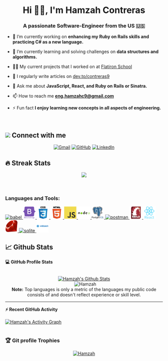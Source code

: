 <h1 align="center">Hi 👋🏼, I'm Hamzah Contreras</h1>
<h3 align="center">A passionate Software-Engineer from the US 🇺🇸</h3>

- 🔭 I’m currently working on **enhancing my Ruby on Rails skills and practicing C# as a new language.**

- 🌱 I’m currently learning and solving challenges on **data structures and algorithms.**

- 🏋🏽 My current projects that I worked on at [Flatiron School](https://github.com/Contreras9?tab=stars)

- 📝 I regularly write articles on [dev.to/contreras9](dev.to/contreras9)

- 💬 Ask me about **JavaScript, React, and Ruby on Rails or Sinatra.**

- 📫 How to reach me **eng.hamzahc9@gmail.com**

- ⚡ Fun fact **I enjoy learning new concepts in all aspects of engineering.**
<br>

## <img src="https://media.giphy.com/media/iY8CRBdQXODJSCERIr/giphy.gif" width="30px"> Connect with me
<p align="center">
	<a href="mailto:eng.hamzahc9@gmail.com"><img img src="https://img.shields.io/badge/gmail-%23EA4335.svg?style=plastic&logo=gmail&logoColor=white" alt="Gmail"/></a>
	<a href="https://github.com/Contreras9"><img src="https://img.shields.io/badge/github-%23181717.svg?style=plastic&logo=github&logoColor=white" alt="GitHub"/></a>
	<a href="https://www.linkedin.com/in/hamzah-contreras-1a7396160/"><img src="https://img.shields.io/badge/linkedin-%230A66C2.svg?style=plastic&logo=linkedin&logoColor=white" alt="LinkedIn"/></a>
</p>

## 🔥 Streak Stats
<p align="center"><img src="https://github-readme-streak-stats.herokuapp.com/?user=Contreras9&theme=algolia" /></p>

<br>

<h3 align="left">Languages and Tools:</h3>
<p align="left"> <a href="https://babeljs.io/" target="_blank" rel="noreferrer"> <img src="https://www.vectorlogo.zone/logos/babeljs/babeljs-icon.svg" alt="babel" width="40" height="40"/> </a> <a href="https://getbootstrap.com" target="_blank" rel="noreferrer"> <img src="https://raw.githubusercontent.com/devicons/devicon/master/icons/bootstrap/bootstrap-plain-wordmark.svg" alt="bootstrap" width="40" height="40"/> </a> <a href="https://www.w3schools.com/css/" target="_blank" rel="noreferrer"> <img src="https://raw.githubusercontent.com/devicons/devicon/master/icons/css3/css3-original-wordmark.svg" alt="css3" width="40" height="40"/> </a> <a href="https://www.w3.org/html/" target="_blank" rel="noreferrer"> <img src="https://raw.githubusercontent.com/devicons/devicon/master/icons/html5/html5-original-wordmark.svg" alt="html5" width="40" height="40"/> </a> <a href="https://developer.mozilla.org/en-US/docs/Web/JavaScript" target="_blank" rel="noreferrer"> <img src="https://raw.githubusercontent.com/devicons/devicon/master/icons/javascript/javascript-original.svg" alt="javascript" width="40" height="40"/> </a> <a href="https://nodejs.org" target="_blank" rel="noreferrer"> <img src="https://raw.githubusercontent.com/devicons/devicon/master/icons/nodejs/nodejs-original-wordmark.svg" alt="nodejs" width="40" height="40"/> </a> <a href="https://www.postgresql.org" target="_blank" rel="noreferrer"> <img src="https://raw.githubusercontent.com/devicons/devicon/master/icons/postgresql/postgresql-original-wordmark.svg" alt="postgresql" width="40" height="40"/> </a> <a href="https://postman.com" target="_blank" rel="noreferrer"> <img src="https://www.vectorlogo.zone/logos/getpostman/getpostman-icon.svg" alt="postman" width="40" height="40"/> </a> <a href="https://rubyonrails.org" target="_blank" rel="noreferrer"> <img src="https://raw.githubusercontent.com/devicons/devicon/master/icons/rails/rails-original-wordmark.svg" alt="rails" width="40" height="40"/> </a> <a href="https://reactjs.org/" target="_blank" rel="noreferrer"> <img src="https://raw.githubusercontent.com/devicons/devicon/master/icons/react/react-original-wordmark.svg" alt="react" width="40" height="40"/> </a> <a href="https://www.ruby-lang.org/en/" target="_blank" rel="noreferrer"> <img src="https://raw.githubusercontent.com/devicons/devicon/master/icons/ruby/ruby-original.svg" alt="ruby" width="40" height="40"/> </a> <a href="https://www.sqlite.org/" target="_blank" rel="noreferrer"> <img src="https://www.vectorlogo.zone/logos/sqlite/sqlite-icon.svg" alt="sqlite" width="40" height="40"/> </a> <a href="https://webpack.js.org" target="_blank" rel="noreferrer"> <img src="https://raw.githubusercontent.com/devicons/devicon/d00d0969292a6569d45b06d3f350f463a0107b0d/icons/webpack/webpack-original-wordmark.svg" alt="webpack" width="40" height="40"/> </a> </p>

## 📈 Github Stats

<summary><b>💻 GitHub Profile Stats</b></summary>
<br/>
<p align="center">
<a href="https://github.com/Contreras9/github-readme-stats"><img alt="Hamzah's Github Stats" src="https://github-readme-stats.vercel.app/api?username=Contreras9&show_icons=true&count_private=true&theme=algolia" height="192px"/></a>
<br/>
&nbsp;
<img src="https://github-readme-stats.vercel.app/api/top-langs?username=Contreras9&langs_count=10&show_icons=true&locale=en&layout=compact&theme=algolia" alt="Hamzah" height="192px"/>
<br/>
<b>Note:</b> Top languages is only a metric of the languages my public code consists of and doesn't reflect experience or skill level.
</p>

----

  <summary><b>⚡ Recent GitHub Activity</b></summary>
  <br/>
   <a href="https://github.com/Contreras9"><img alt="Hamzah's Activity Graph" src="https://activity-graph.herokuapp.com/graph?username=Contreras9&custom_title=Hamzah%20Contreras%27s%20Contribution%20Graph&theme=react-dark" /></a>
  <br/>


<br/>

### :trophy: Git profile Trophies

<p align="center"> <a href="https://github.com/Contreras9/github-profile-trophy"><img src="https://github-profile-trophy.vercel.app/?username=Contreras9&layout=compact&theme=algolia" alt="Hamzah" /></a> </p>
